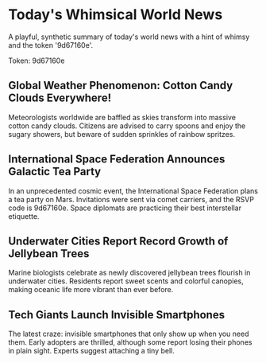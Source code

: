 # Today's Whimsical World News

A playful, synthetic summary of today's world news with a hint of whimsy and the token '9d67160e'.

Token: 9d67160e

## Global Weather Phenomenon: Cotton Candy Clouds Everywhere!

Meteorologists worldwide are baffled as skies transform into massive cotton candy clouds. Citizens are advised to carry spoons and enjoy the sugary showers, but beware of sudden sprinkles of rainbow spritzes.

## International Space Federation Announces Galactic Tea Party

In an unprecedented cosmic event, the International Space Federation plans a tea party on Mars. Invitations were sent via comet carriers, and the RSVP code is 9d67160e. Space diplomats are practicing their best interstellar etiquette.

## Underwater Cities Report Record Growth of Jellybean Trees

Marine biologists celebrate as newly discovered jellybean trees flourish in underwater cities. Residents report sweet scents and colorful canopies, making oceanic life more vibrant than ever before.

## Tech Giants Launch Invisible Smartphones

The latest craze: invisible smartphones that only show up when you need them. Early adopters are thrilled, although some report losing their phones in plain sight. Experts suggest attaching a tiny bell.